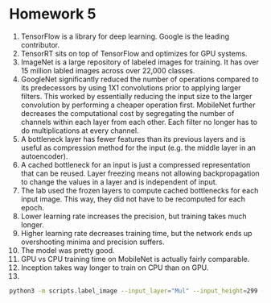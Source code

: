 # Homework 5

1. TensorFlow is a library for deep learning.  Google is the leading contributor.
2. TensorRT sits on top of TensorFlow and optimizes for GPU systems.
3. ImageNet is a large repository of labeled images for training.  It has over 15 million labled images across over 22,000 classes.
4. GoogleNet significantly reduced the number of operations compared to its predecessors by using 1X1 convolutions prior to applying larger filters.  This worked by essentially reducing the input size to the larger convolution by performing a cheaper operation first.  MobileNet further decreases the computational cost by segregating the number of channels within each layer from each other.  Each filter no longer has to do multiplications at every channel.
5. A bottleneck layer has fewer features than its previous layers and is useful as compression method for the input (e.g. the middle layer in an autoencoder).
6. A cached bottleneck for an input is just a compressed representation that can be reused.  Layer freezing means not allowing backpropagation to change the values in a layer and is independent of input.
7. The lab used the frozen layers to compute cached bottlenecks for each input image.  This way, they did not have to be recomputed for each epoch.
8. Lower learning rate increases the precision, but training takes much longer.
9. Higher learning rate decreases training time, but the network ends up overshooting minima and precision suffers.
10. The model was pretty good.
11. GPU vs CPU training time on MobileNet is actually fairly comparable.
12. Inception takes way longer to train on CPU than on GPU.
13. 
```bash
python3 -m scripts.label_image --input_layer="Mul" --input_height=299 --input_width=299  --graph=tf_files/retrained_graph.pb --image=tf_files/flower_photos/daisy/21652746_cc379e0eea_m.jpg
```
